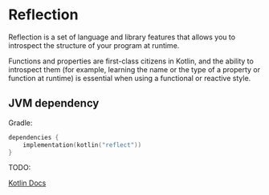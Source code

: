 # Reflection

Reflection is a set of language and library features that allows you to introspect the structure of your program at runtime.

Functions and properties are first-class citizens in Kotlin, and the ability to introspect them (for example, learning the name or the type of a property or function at runtime) is essential when using a functional or reactive style.

## JVM dependency

Gradle:

```Kotlin
dependencies {
    implementation(kotlin("reflect"))
}
```

TODO:

[Kotlin Docs](https://kotlinlang.org/docs/reflection.html)